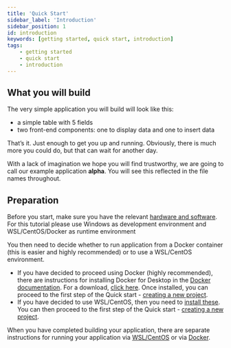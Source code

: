 ```yaml
---
title: 'Quick Start'
sidebar_label: 'Introduction'
sidebar_position: 1
id: introduction
keywords: [getting started, quick start, introduction]
tags:
    - getting started
    - quick start
    - introduction
---
```




## What you will build

The very simple application you will build will look like this:

- a simple table with 5 fields
- two front-end components: one to display data and one to insert data

That’s it. Just enough to get you up and running. Obviously, there is much more you could do, but that can wait for another day.

With a lack of imagination we hope you will find trustworthy, we are going to call our example application **alpha**. You will see this reflected in the file names throughout.

## Preparation
Before you start, make sure you have the relevant [hardware and software](../../../getting-started/quick-start/hardware-and-software/).
For this tutorial please use Windows as development environment and WSL/CentOS/Docker as runtime environment

You then need to decide whether to run application from a Docker container (this is easier and highly recommended) or to use a WSL/CentOS environment. 

- If you have decided to proceed using Docker (highly recommended), there are instructions for installing Docker for Desktop in the [Docker documentation](https://docs.docker.com/docker-for-windows/). For a download, [click here](https://hub.docker.com/editions/community/docker-ce-desktop-windows/). Once installed, you can proceed to the first step of the Quick start - [creating a new project](../../../getting-started/quick-start/create-a-new-project/). 
- If you have decided to use WSL/CentOS, then you need to [install these](../../../getting-started/prerequisites/installing-wsl/). You can then proceed to the first step of the Quick start - [creating a new project](../../../getting-started/quick-start/create-a-new-project/).

When you have completed building your application, there are separate instructions for running your application via [WSL/CentOS](../../../getting-started/quick-start/run-the-application/) or via [Docker](../../../getting-started/quick-start/run-the-application-docker/). 

